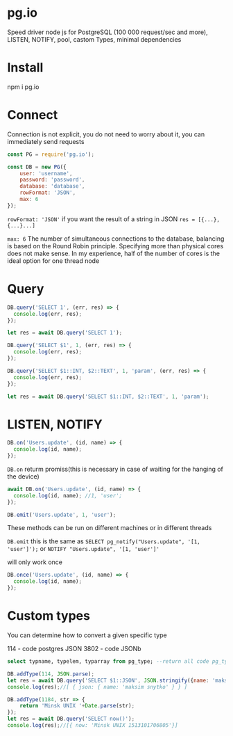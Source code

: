 # pg.io
Speed driver node js for PostgreSQL (100 000 request/sec and more), LISTEN, NOTIFY, pool, castom Types, minimal dependencies

# Install

npm i pg.io

# Сonnect

Сonnection is not explicit, you do not need to worry about it, you can immediately send requests

```js
const PG = require('pg.io');

const DB = new PG({
    user: 'username',
    password: 'password',
    database: 'database',
    rowFormat: 'JSON',
    max: 6
});
```
`rowFormat: 'JSON'` if you want the result of a string in JSON  `res = [{...},{...}...]`

`max: 6` The number of simultaneous connections to the database, balancing is based on the Round Robin principle. Specifying more than physical cores does not make sense. In my experience, half of the number of cores is the ideal option for one thread node

# Query

```js
DB.query('SELECT 1', (err, res) => {
  console.log(err, res);
});

let res = await DB.query('SELECT 1');

DB.query('SELECT $1', 1, (err, res) => {
  console.log(err, res);
});

DB.query('SELECT $1::INT, $2::TEXT', 1, 'param', (err, res) => {
  console.log(err, res);
});

let res = await DB.query('SELECT $1::INT, $2::TEXT', 1, 'param');
```

# LISTEN, NOTIFY

```js
DB.on('Users.update', (id, name) => {
  console.log(id, name);
});
```

`DB.on` returm promiss(this is necessary in case of waiting for the hanging of the device)

```js
await DB.on('Users.update', (id, name) => {
  console.log(id, name); //1, 'user';
});

DB.emit('Users.update', 1, 'user');
```

These methods can be run on different machines or in different threads

`DB.emit` this is the same as `SELECT pg_notify("Users.update", '[1, 'user']');` or `NOTIFY "Users.update", '[1, 'user']'`

will only work once
```js
DB.once('Users.update', (id, name) => {
  console.log(id, name);
});
```

# Custom types
You can determine how to convert a given specific type

114 - code postgres JSON
3802 - code JSONb

```sql
select typname, typelem, typarray from pg_type; --return all code pg_type
```

```js
DB.addType(114, JSON.parse);
let res = await DB.query('SELECT $1::JSON', JSON.stringify({name: 'maksim snytko'}));
console.log(res);//[ { json: { name: 'maksim snytko' } } ]

DB.addType(1184, str => {
    return 'Minsk UNIX '+Date.parse(str);
});
let res = await DB.query('SELECT now()');
console.log(res);//[{ now: 'Minsk UNIX 1513101706805'}]
```
